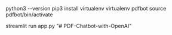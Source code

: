 python3 --version 
pip3 install virtualenv
virtualenv pdfbot
source pdfbot/bin/activate


streamlit run app.py
"# PDF-Chatbot-with-OpenAI" 
